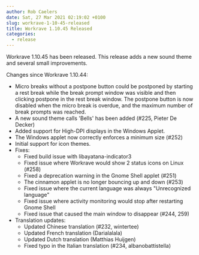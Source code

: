 ```yaml
---
author: Rob Caelers
date: Sat, 27 Mar 2021 02:19:02 +0100
slug: workrave-1-10-45-released
title: Workrave 1.10.45 Released
categories:
  - release
---
```

Workrave 1.10.45 has been released. This release adds a new sound theme and several small improvements.

<!--more-->

Changes since Workrave 1.10.44:

- Micro breaks without a postpone button could be postponed by starting a
  rest break while the break prompt window was visible and then clicking
  postpone in the rest break window. The postpone button is now disabled
  when the micro break is overdue, and the maximum number of break prompts
  was reached.
- A new sound theme calls 'Bells' has been added (#225, Pieter De Decker)
- Added support for High-DPI displays in the Windows Applet.
- The Windows applet now correctly enforces a minimum size (#252)
- Initial support for icon themes.
- Fixes:
  - Fixed build issue with libayatana-indicator3
  - Fixed issue where Workrave would show 2 status icons on Linux (#258)
  - Fixed a deprecation warning in the Gnome Shell applet (#251)
  - The cinnamon applet is no longer bouncing up and down (#253)
  - Fixed issue where the current language was always "Unrecognized language"
  - Fixed issue where activity monitoring would stop after restarting Gnome Shell
  - Fixed issue that caused the main window to disappear (#244, 259)
- Translation updates:
  - Updated Chinese translation (#232, wintertee)
  - Updated French translation (Darialalala)
  - Updated Dutch translation (Matthias Huijgen)
  - Fixed typo in the Italian translation (#234, albanobattistella)

 
